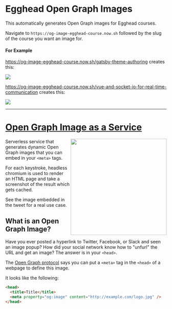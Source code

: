 # Egghead Open Graph Images

This automatically generates Open Graph images for Egghead courses.

Navigate to `https://og-image-egghead-course.now.sh` followed by the slug of the course you want an image for.



#### For Example

https://og-image-egghead-course.now.sh/gatsby-theme-authoring creates this:

![](https://og-image-egghead-course.now.sh/gatsby-theme-authoring)

https://og-image-egghead-course.now.sh/vue-and-socket-io-for-real-time-communication creates this:

![](https://og-image-egghead-course.now.sh/vue-and-socket-io-for-real-time-communication)

---


# [Open Graph Image as a Service](https://og-image.now.sh)

<a href="https://twitter.com/zeithq/status/1092587111985881088">
    <img align="right" src="https://raw.githubusercontent.com/zeit/og-image/master/public/tweet.png" height="300" />
</a>

Serverless service that generates dynamic Open Graph images that you can embed in your `<meta>` tags.

For each keystroke, headless chromium is used to render an HTML page and take a screenshot of the result which gets cached.

See the image embedded in the tweet for a real use case.


## What is an Open Graph Image?

Have you ever posted a hyperlink to Twitter, Facebook, or Slack and seen an image popup?
How did your social network know how to "unfurl" the URL and get an image?
The answer is in your `<head>`.

The [Open Graph protocol](http://ogp.me) says you can put a `<meta>` tag in the `<head>` of a webpage to define this image.

It looks like the following:

```html
<head>
  <title>Title</title>
  <meta property="og:image" content="http://example.com/logo.jpg" />
</head>
```
